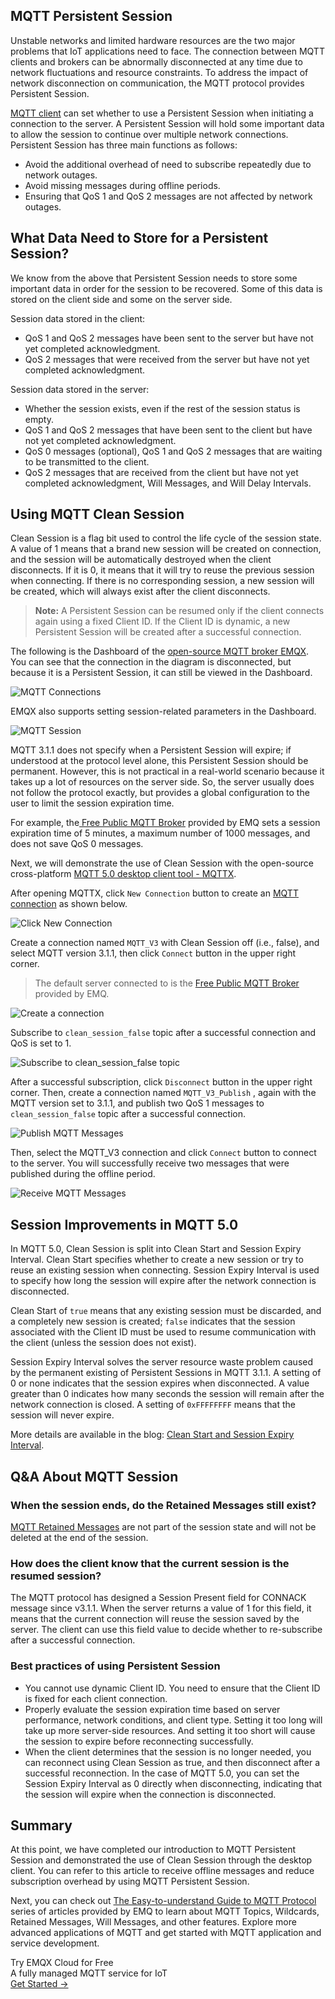 ## MQTT Persistent Session

Unstable networks and limited hardware resources are the two major problems that IoT applications need to face. The connection between MQTT clients and brokers can be abnormally disconnected at any time due to network fluctuations and resource constraints. To address the impact of network disconnection on communication, the MQTT protocol provides Persistent Session.

[MQTT client](https://www.emqx.io/mqtt-client) can set whether to use a Persistent Session when initiating a connection to the server. A Persistent Session will hold some important data to allow the session to continue over multiple network connections. Persistent Session has three main functions as follows:

- Avoid the additional overhead of need to subscribe repeatedly due to network outages.
- Avoid missing messages during offline periods.
- Ensuring that QoS 1 and QoS 2 messages are not affected by network outages.


## What Data Need to Store for a Persistent Session?

We know from the above that Persistent Session needs to store some important data in order for the session to be recovered. Some of this data is stored on the client side and some on the server side.

Session data stored in the client:

- QoS 1 and QoS 2 messages have been sent to the server but have not yet completed acknowledgment.
- QoS 2 messages that were received from the server but have not yet completed acknowledgment.

Session data stored in the server:

- Whether the session exists, even if the rest of the session status is empty.
- QoS 1 and QoS 2 messages that have been sent to the client but have not yet completed acknowledgment.
- QoS 0 messages (optional), QoS 1 and QoS 2 messages that are waiting to be transmitted to the client.
- QoS 2 messages that are received from the client but have not yet completed acknowledgment, Will Messages, and Will Delay Intervals.

## Using MQTT Clean Session

Clean Session is a flag bit used to control the life cycle of the session state. A value of 1 means that a brand new session will be created on connection, and the session will be automatically destroyed when the client disconnects. If it is 0, it means that it will try to reuse the previous session when connecting. If there is no corresponding session, a new session will be created, which will always exist after the client disconnects.

> **Note:** A Persistent Session can be resumed only if the client connects again using a fixed Client ID. If the Client ID is dynamic, a new Persistent Session will be created after a successful connection.

The following is the Dashboard of the [open-source MQTT broker EMQX](https://www.emqx.io/). You can see that the connection in the diagram is disconnected, but because it is a Persistent Session, it can still be viewed in the Dashboard.

![MQTT Connections](https://assets.emqx.com/images/f66ac8daa11ef2ff5df6b466cd81b510.png)

EMQX also supports setting session-related parameters in the Dashboard.

![MQTT Session](https://assets.emqx.com/images/b1a0e23bf46e46762ce8dd9fc4a38bef.png)

MQTT 3.1.1 does not specify when a Persistent Session will expire; if understood at the protocol level alone, this Persistent Session should be permanent. However, this is not practical in a real-world scenario because it takes up a lot of resources on the server side. So, the server usually does not follow the protocol exactly, but provides a global configuration to the user to limit the session expiration time.

For example, the[ Free Public MQTT Broker](https://www.emqx.com/en/mqtt/public-mqtt5-broker) provided by EMQ sets a session expiration time of 5 minutes, a maximum number of 1000 messages, and does not save QoS 0 messages.

Next, we will demonstrate the use of Clean Session with the open-source cross-platform [MQTT 5.0 desktop client tool - MQTTX](https://mqttx.app/).

After opening MQTTX, click `New Connection` button to create an [MQTT connection](https://www.emqx.com/en/blog/how-to-set-parameters-when-establishing-an-mqtt-connection) as shown below.

![Click New Connection](https://assets.emqx.com/images/905a669d634a4438a7bdcc6cad90b975.png)

Create a connection named `MQTT_V3` with Clean Session off (i.e., false), and select MQTT version 3.1.1, then click `Connect` button in the upper right corner.

> The default server connected to is the [Free Public MQTT Broker](https://www.emqx.com/en/mqtt/public-mqtt5-broker) provided by EMQ.

![Create a connection](https://assets.emqx.com/images/fb8b1986a743b061cab5028c353016c9.png)

Subscribe to `clean_session_false` topic after a successful connection and QoS is set to 1.

![Subscribe to clean_session_false topic](https://assets.emqx.com/images/5fa0b38984c1f199bbd6f875a6a65bd4.png)

After a successful subscription, click `Disconnect` button in the upper right corner. Then, create a connection named `MQTT_V3_Publish` , again with the MQTT version set to 3.1.1, and publish two QoS 1 messages to `clean_session_false` topic after a successful connection.

![Publish MQTT Messages](https://assets.emqx.com/images/1590dd170d31a0576110dd2790a8eabd.png)

Then, select the MQTT_V3 connection and click `Connect` button to connect to the server. You will successfully receive two messages that were published during the offline period.

![Receive MQTT Messages](https://assets.emqx.com/images/3797fb43e05558eca50e41596e307fde.png)


## Session Improvements in MQTT 5.0

In MQTT 5.0, Clean Session is split into Clean Start and Session Expiry Interval. Clean Start specifies whether to create a new session or try to reuse an existing session when connecting. Session Expiry Interval is used to specify how long the session will expire after the network connection is disconnected.

Clean Start of `true` means that any existing session must be discarded, and a completely new session is created; `false` indicates that the session associated with the Client ID must be used to resume communication with the client (unless the session does not exist).

Session Expiry Interval solves the server resource waste problem caused by the permanent existing of Persistent Sessions in MQTT 3.1.1. A setting of 0 or none indicates that the session expires when disconnected. A value greater than 0 indicates how many seconds the session will remain after the network connection is closed. A setting of `0xFFFFFFFF` means that the session will never expire.

More details are available in the blog: [Clean Start and Session Expiry Interval](https://www.emqx.com/en/blog/mqtt5-new-feature-clean-start-and-session-expiry-interval).


## Q&A About MQTT Session

### When the session ends, do the Retained Messages still exist?

[MQTT Retained Messages](https://www.emqx.com/en/blog/mqtt5-features-retain-message) are not part of the session state and will not be deleted at the end of the session.

### How does the client know that the current session is the resumed session?

The MQTT protocol has designed a Session Present field for CONNACK message since v3.1.1. When the server returns a value of 1 for this field, it means that the current connection will reuse the session saved by the server. The client can use this field value to decide whether to re-subscribe after a successful connection.

### Best practices of using Persistent Session

- You cannot use dynamic Client ID. You need to ensure that the Client ID is fixed for each client connection.
- Properly evaluate the session expiration time based on server performance, network conditions, and client type. Setting it too long will take up more server-side resources. And setting it too short will cause the session to expire before reconnecting successfully.
- When the client determines that the session is no longer needed, you can reconnect using Clean Session as true, and then disconnect after a successful reconnection. In the case of MQTT 5.0, you can set the Session Expiry Interval as 0 directly when disconnecting, indicating that the session will expire when the connection is disconnected.

## Summary

At this point, we have completed our introduction to MQTT Persistent Session and demonstrated the use of Clean Session through the desktop client. You can refer to this article to receive offline messages and reduce subscription overhead by using MQTT Persistent Session.

Next, you can check out [The Easy-to-understand Guide to MQTT Protocol](https://www.emqx.com/en/mqtt) series of articles provided by EMQ to learn about MQTT Topics, Wildcards, Retained Messages, Will Messages, and other features. Explore more advanced applications of MQTT and get started with MQTT application and service development.




<section class="promotion">
    <div>
        Try EMQX Cloud for Free
        <div class="is-size-14 is-text-normal has-text-weight-normal">A fully managed MQTT service for IoT</div>
    </div>
    <a href="https://accounts.emqx.com/signup?continue=https://cloud-intl.emqx.com/console/deployments/0?oper=new" class="button is-gradient px-5">Get Started →</a>
</section>

